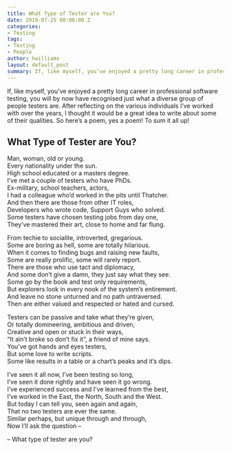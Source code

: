 ```yaml
---
title: What Type of Tester are You?
date: 2019-07-25 00:00:00 Z
categories:
- Testing
tags:
- Testing
- People
author: hwilliams
layout: default_post
summary: If, like myself, you’ve enjoyed a pretty long career in professional software testing, you will by now have recognised just what a diverse group of people testers are. After reflecting on the various individuals I’ve worked with over the years, I thought it would be a great idea to write about some of their qualities. So here’s a poem, yes a poem! To sum it all up!
---
```


If, like myself, you’ve enjoyed a pretty long career in professional software testing, you will by now have recognised just what a diverse group of people testers are. After reflecting on the various individuals I’ve worked with over the years, I thought it would be a great idea to write about some of their qualities. So here’s a poem, yes a poem! To sum it all up!

## What Type of Tester are You?
Man, woman, old or young.  
Every nationality under the sun.  
High school educated or a masters degree.  
I’ve met a couple of testers who have PhDs.  
Ex-military, school teachers, actors,  
I had a colleague who’d worked in the pits until Thatcher.  
And then there are those from other IT roles,  
Developers who wrote code, Support Guys who solved.  
Some testers have chosen testing jobs from day one,  
They’ve mastered their art, close to home and far flung.

From techie to socialite, introverted, gregarious.  
Some are boring as hell, some are totally hilarious.  
When it comes to finding bugs and raising new faults,  
Some are really prolific, some will rarely report.  
There are those who use tact and diplomacy,  
And some don’t give a damn, they just say what they see.  
Some go by the book and test only requirements,  
But explorers look in every nook of the system’s entirement.  
And leave no stone unturned and no path untraversed.  
Then are either valued and respected or hated and cursed.  

Testers can be passive and take what they’re given,  
Or totally domineering, ambitious and driven,  
Creative and open or stuck in their ways,  
“It ain’t broke so don’t fix it”, a friend of mine says.  
You’ve got hands and eyes testers,  
But some love to write scripts.  
Some like results in a table or a chart’s peaks and it’s dips.  

I’ve seen it all now, I’ve been testing so long,  
I’ve seen it done rightly and have seen it go wrong.  
I’ve experienced success and I’ve learned from the best,  
I’ve worked in the East, the North, South and the West.  
But today I can tell you, seen again and again,  
That no two testers are ever the same.  
Similar perhaps, but unique through and through,  
Now I’ll ask the question –  

– What type of tester are you?
